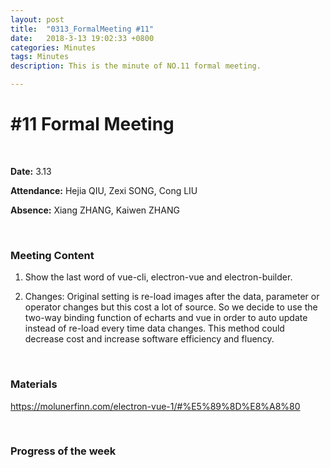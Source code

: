 ```yaml
---
layout: post
title:  "0313_FormalMeeting #11"
date:   2018-3-13 19:02:33 +0800
categories: Minutes
tags: Minutes
description: This is the minute of NO.11 formal meeting.

---
```




# #11 Formal Meeting #

<br>

**Date:** 3.13

**Attendance:** Hejia QIU, Zexi SONG, Cong LIU

**Absence:** Xiang ZHANG, Kaiwen ZHANG




<br>

### Meeting Content ###




1. Show the last word of vue-cli, electron-vue and electron-builder.

2. Changes:
   Original setting is re-load images after the data, parameter or operator changes but this cost a lot of source. So we decide to use the two-way binding function of echarts and vue in order to auto update instead of re-load every time data changes. This method could decrease cost and increase software efficiency and fluency.





<br>

### Materials ###
https://molunerfinn.com/electron-vue-1/#%E5%89%8D%E8%A8%80

<br>

### Progress of the week ###

